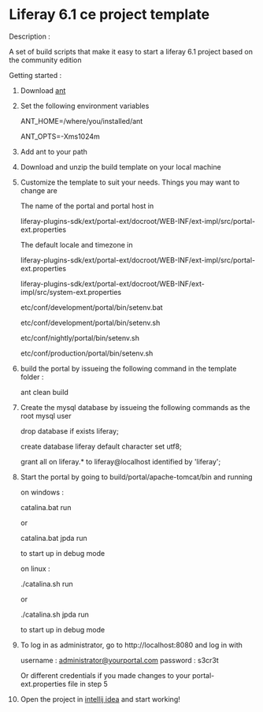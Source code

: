 Liferay 6.1 ce project template
===============================

Description :

A set of build scripts that make it easy to start a liferay 6.1 project based on the community edition

Getting started :

1. Download [ant](http://ant.apache.org/bindownload.cgi)

2. Set the following environment variables
  
   ANT_HOME=/where/you/installed/ant
   
   ANT_OPTS=-Xms1024m
   
3. Add ant to your path

4. Download and unzip the build template on your local machine

5. Customize the template to suit your needs. Things you may want to change are

   The name of the portal and portal host in

   liferay-plugins-sdk/ext/portal-ext/docroot/WEB-INF/ext-impl/src/portal-ext.properties

   The default locale and timezone in 

   liferay-plugins-sdk/ext/portal-ext/docroot/WEB-INF/ext-impl/src/portal-ext.properties

   liferay-plugins-sdk/ext/portal-ext/docroot/WEB-INF/ext-impl/src/system-ext.properties

   etc/conf/development/portal/bin/setenv.bat

   etc/conf/development/portal/bin/setenv.sh

   etc/conf/nightly/portal/bin/setenv.sh

   etc/conf/production/portal/bin/setenv.sh

6. build the portal by issueing the following command in the template folder :

   ant clean build

7. Create the mysql database by issueing the following commands as the root mysql user

    drop database if exists liferay;
    
    create database liferay default character set utf8;
    
    grant all on liferay.* to liferay@localhost identified by 'liferay';

8. Start the portal by going to build/portal/apache-tomcat/bin and running

   on windows :

      catalina.bat run

      or 

      catalina.bat jpda run 

      to start up in debug mode
    
   on linux :

      ./catalina.sh run

      or
    
      ./catalina.sh jpda run
    
   to start up in debug mode

9. To log in as administrator, go to http://localhost:8080 and log in with 

   username : administrator@yourportal.com
   password : s3cr3t

   Or different credentials if you made changes to your portal-ext.properties file in step 5

10. Open the project in [intellij idea](http://www.jetbrains.com/idea/) and start working!

